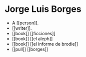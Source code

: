 # Jorge Luis Borges

- A [[person]].
- [[writer]].
- [[book]] [[ficciones]]
- [[book]] [[el aleph]]
- [[book]] [[el informe de brodie]]
- [[pull]] [[borges]]

